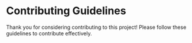 # Contributing Guidelines

Thank you for considering contributing to this project! Please follow these guidelines to contribute effectively.
